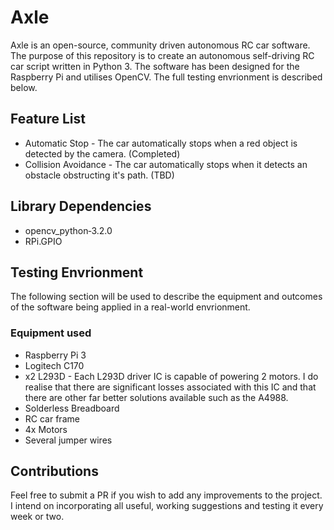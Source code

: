 # Axle
Axle is an open-source, community driven autonomous RC car software. The purpose of this repository is to create an autonomous self-driving 
RC car script written in Python 3. The software has been designed for the Raspberry Pi and utilises OpenCV. The full testing envrionment is
described below.

## Feature List
* Automatic Stop - The car automatically stops when a red object is detected by the camera. (Completed)
* Collision Avoidance - The car automatically stops when it detects an obstacle obstructing it's path. (TBD)

## Library Dependencies
* opencv_python‑3.2.0 
* RPi.GPIO

## Testing Envrionment
The following section will be used to describe the equipment and outcomes of the software being applied in a real-world envrionment.
### Equipment used
* Raspberry Pi 3
* Logitech C170
* x2 L293D - Each L293D driver IC is capable of powering 2 motors. I do realise that there are significant losses associated with this IC and
that there are other far better solutions available such as the A4988.
* Solderless Breadboard
* RC car frame
* 4x Motors
* Several jumper wires
## Contributions
Feel free to submit a PR if you wish to add any improvements to the project. I intend on incorporating all useful, working suggestions and testing it every week or two.
